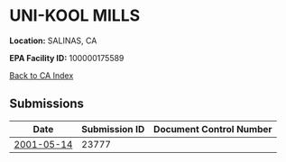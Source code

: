 # UNI-KOOL MILLS

**Location:** SALINAS, CA

**EPA Facility ID:** 100000175589

[Back to CA Index](../../index.md)

## Submissions

| Date | Submission ID | Document Control Number |
|------|--------------|-------------------------|
| [2001-05-14](submissions/23777.md) | 23777 |  |
